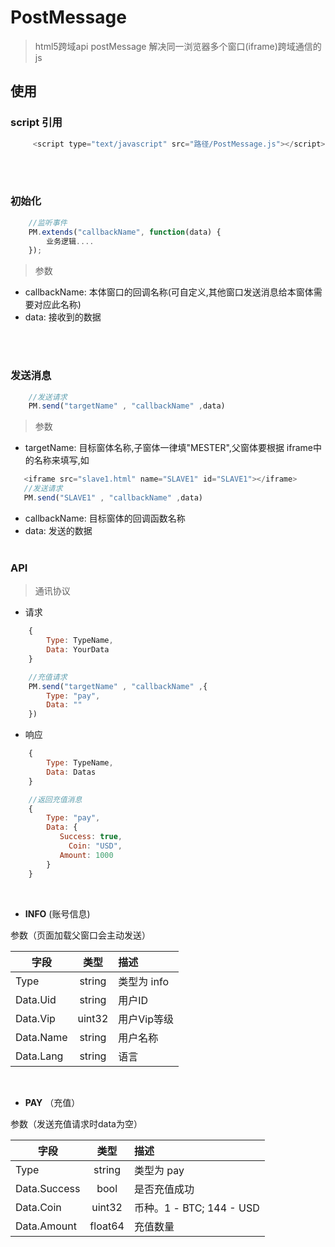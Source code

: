 # PostMessage

> html5跨域api postMessage 解决同一浏览器多个窗口(iframe)跨域通信的js

## 使用

###    script 引用
```javascript
     <script type="text/javascript" src="路径/PostMessage.js"></script>
```
<br><br>
###    初始化
```javascript
    //监听事件
    PM.extends("callbackName", function(data) {
        业务逻辑....
    });
```
>参数
   * callbackName:  本体窗口的回调名称(可自定义,其他窗口发送消息给本窗体需要对应此名称)
   * data:  接收到的数据

<br><br>
###   发送消息
```javascript
    //发送请求
    PM.send("targetName" , "callbackName" ,data)
```
>参数
   * targetName:  目标窗体名称,子窗体一律填"MESTER",父窗体要根据 iframe中的名称来填写,如 <br>
 ```javascript
    <iframe src="slave1.html" name="SLAVE1" id="SLAVE1"></iframe> 
    //发送请求
    PM.send("SLAVE1" , "callbackName" ,data)
 ```

   *    callbackName: 目标窗体的回调函数名称
   *    data: 发送的数据
<br><br>

###    API
>通讯协议
*   请求
```javascript
    {
        Type: TypeName,
        Data: YourData
    }

    //充值请求
    PM.send("targetName" , "callbackName" ,{
        Type: "pay",
        Data: ""
    })
```
    
*   响应
```javascript
    {
        Type: TypeName,
        Data: Datas
    }

    //返回充值消息
    {
        Type: "pay",
        Data: {
           Success: true,
             Coin: "USD",
           Amount: 1000
        }
    }
```
<br>


* **INFO**   (账号信息)

    <!-- (页面加载父窗口会主动发送) -->

参数（页面加载父窗口会主动发送）

| 字段 | 类型 | 描述 |
| - | :-: | :- |
|Type | string| 类型为 info |
|Data.Uid | string | 用户ID |
|Data.Vip | uint32 | 用户Vip等级|
|Data.Name | string | 用户名称 |
|Data.Lang | string | 语言|

<br>

* **PAY**   （充值）

    <!-- (页面加载父窗口会主动发送) -->

参数（发送充值请求时data为空）

| 字段 | 类型 | 描述 |
| - | :-: | :- |
|Type | string| 类型为 pay |
|Data.Success | bool |  是否充值成功 |
|Data.Coin | uint32 | 币种。1 - BTC; 144 - USD|
|Data.Amount | float64 | 充值数量 |



